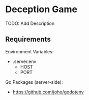 # Deception Game

TODO: Add Description

## Requirements

Environment Variables:

- .server.env
  - HOST
  - PORT

Go Packages (server-side):

- https://github.com/joho/godotenv
